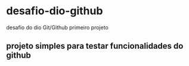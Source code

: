 # desafio-dio-github
desafio do dio Git/Github primeiro projeto

## projeto simples para testar funcionalidades do github
